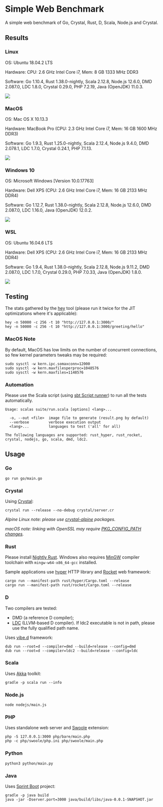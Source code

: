 # Simple Web Benchmark

A simple web benchmark of Go, Crystal, Rust, D, Scala, Node.js and Crystal.

## Results

### Linux

OS: Ubuntu 18.04.2 LTS

Hardware: CPU: 2.6 GHz Intel Core i7, Mem: 8 GB 1333 MHz DDR3

Software: Go 1.10.4, Rust 1.38.0-nightly, Scala 2.12.8, Node.js 12.6.0, DMD 2.087.0, LDC 1.8.0, Crystal 0.29.0, PHP 7.2.19, Java (OpenJDK) 11.0.3.

![](suite/results/lin.png?raw=true)

### MacOS

OS: Mac OS X 10.13.3

Hardware: MacBook Pro (CPU: 2.3 GHz Intel Core i7, Mem: 16 GB 1600 MHz DDR3)

Software: Go 1.9.3, Rust 1.25.0-nightly, Scala 2.12.4, Node.js 9.4.0, DMD 2.078.1,
LDC 1.7.0, Crystal 0.24.1, PHP 7.1.13.

![](suite/results/mac.png?raw=true)

### Windows 10

OS: Microsoft Windows [Version 10.0.17763]

Hardware: Dell XPS (CPU: 2.6 GHz Intel Core i7, Mem: 16 GB 2133 MHz DDR4)

Software: Go 1.12.7, Rust 1.38.0-nightly, Scala 2.12.8, Node.js 12.6.0, DMD 2.087.0,
LDC 1.16.0, Java (OpenJDK) 12.0.2.

![](suite/results/win.png?raw=true)

### WSL

OS: Ubuntu 16.04.6 LTS

Hardware: Dell XPS (CPU: 2.6 GHz Intel Core i7, Mem: 16 GB 2133 MHz DDR4)

Software: Go 1.9.4, Rust 1.38.0-nightly, Scala 2.12.8, Node.js 9.11.2, DMD 2.087.0,
LDC 1.7.0, Crystal 0.29.0, PHP 7.0.33, Java (OpenJDK) 1.8.0.

![](suite/results/wsl.png?raw=true)

## Testing

The stats gathered by the [hey](https://github.com/rakyll/hey) tool (please run it twice for
the JIT optimizations where it's applicable):

    hey -n 50000 -c 256 -t 10 "http://127.0.0.1:3000/"
    hey -n 50000 -c 256 -t 10 "http://127.0.0.1:3000/greeting/hello"

### MacOS Note

By default, MacOS has low limits on the number of concurrent connections, so
few kernel parameters tweaks may be required:

    sudo sysctl -w kern.ipc.somaxconn=12000
    sudo sysctl -w kern.maxfilesperproc=1048576
    sudo sysctl -w kern.maxfiles=1148576

### Automation

Please use the Scala script
(using [sbt Script runner](http://www.scala-sbt.org/1.x/docs/Scripts.html#sbt+Script+runner))
to run all the tests automatically.

    Usage: scalas suite/run.scala [options] <lang>...

      -o, --out <file>  image file to generate (result.png by default)
      --verbose         verbose execution output
      <lang>...         languages to test ('all' for all)

    The following languages are supported: rust_hyper, rust_rocket, crystal, nodejs, go, scala, dmd, ldc2.

## Usage

### Go

    go run go/main.go

### Crystal

Using [Crystal](https://crystal-lang.org/docs/installation/):

    crystal run --release --no-debug crystal/server.cr

*Alpine Linux note: please use [crystal-alpine](https://github.com/ysbaddaden/crystal-alpine) packages.*

*macOS note: linking with OpenSSL may require [PKG_CONFIG_PATH changes](https://github.com/crystal-lang/crystal/issues/4745).*

### Rust

Please install [Nightly Rust](https://github.com/rust-lang-nursery/rustup.rs#working-with-nightly-rust).
Windows also requires [MinGW](https://github.com/rust-lang/rust#mingw)
compiler toolchain with `mingw-w64-x86_64-gcc` installed.

Sample applications use [hyper](https://hyper.rs) HTTP library and [Rocket](https://rocket.rs/) web framework:

    cargo run --manifest-path rust/hyper/Cargo.toml --release
    cargo run --manifest-path rust/rocket/Cargo.toml --release

### D

Two compilers are tested:

 - DMD (a reference D compiler);
 - [LDC](https://github.com/ldc-developers/ldc#installation) (LLVM-based D compiler).
If ldc2 executable is not in path, please use the fully qualified path name.

Uses [vibe.d](http://vibed.org) framework:

    dub run --root=d --compiler=dmd --build=release --config=dmd
    dub run --root=d --compiler=ldc2 --build=release --config=ldc

### Scala

Uses [Akka](http://akka.io) toolkit:

    gradle -p scala run --info

### Node.js

    node nodejs/main.js

### PHP

Uses standalone web server and [Swoole](https://www.swoole.co.uk/) extension:

    php -S 127.0.0.1:3000 php/bare/main.php
    php -c php/swoole/php.ini php/swoole/main.php

### Python

    python3 python/main.py

### Java

Uses [Sprint Boot](https://projects.spring.io/spring-boot/) project:

    gradle -p java build
    java -jar -Dserver.port=3000 java/build/libs/java-0.0.1-SNAPSHOT.jar
